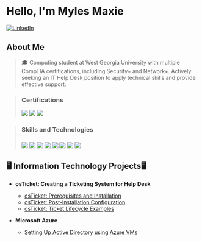 # Hello, I'm Myles Maxie

[![LinkedIn](https://img.shields.io/badge/LinkedIn-Connect-blue?style=flat-square&logo=linkedin)](https://www.linkedin.com/in/milesmaxie/)

## About Me  

> 🎓 Computing student at West Georgia University with multiple CompTIA certifications, including Security+ and Network+. Actively seeking an IT Help Desk position to apply technical skills and provide effective support.


> ### Certifications
> <img src="https://img.shields.io/badge/-Network%2B-FF0000?&style=for-the-badge&logo=CompTIA&logoColor=white" />
> <img src="https://img.shields.io/badge/-Security%2B-FF0000?&style=for-the-badge&logo=CompTIA&logoColor=white" />
> <img src="https://img.shields.io/badge/-Azure%20Fundamentals (In Progress)-0078D4?&style=for-the-badge&logo=Microsoft%20Azure&logoColor=white" />

> ### Skills and Technologies
> ### 
> <img src="https://img.shields.io/badge/-Active_Directory-0078D4?&style=for-the-badge&logo=Microsoft&logoColor=white" />
> <img src="https://img.shields.io/badge/-Office_365-0078D4?&style=for-the-badge&logo=Microsoft-Office&logoColor=white" />
> <img src="https://img.shields.io/badge/-Windows OS-0078D4?&style=for-the-badge&logo=windows&logoColor=white" />
> <img src="https://img.shields.io/badge/-Windows_Server-0078D4?&style=for-the-badge&logo=windows&logoColor=white" />
> <img src="https://img.shields.io/badge/-macOS-000000?&style=for-the-badge&logo=apple&logoColor=white" />
> <img src="https://img.shields.io/badge/-Linux (Basic CLI)-FCC624?&style=for-the-badge&logo=linux&logoColor=black" />
> <img src="https://img.shields.io/badge/-Ticketing Systems-0052CC?&style=for-the-badge&&logoColor=white" />
> <img src="https://img.shields.io/badge/-Google_Workspace-4285F4?&style=for-the-badge&logo=google&logoColor=white" />



##
<h2>🖥️ Information Technology Projects🖥</h2>

- <b> osTicket: Creating a Ticketing System for Help Desk </b>
  - [osTicket: Prerequisites and Installation](https://github.com/mylesmaxie0/osticket-prereqs)
  - [osTicket: Post-Installation Configuration](https://github.com/mylesmaxie0/post-install)
  - [osTicket: Ticket Lifecycle Examples](https://github.com/mylesmaxie0/ticket-simulation)
 
- <b> Microsoft Azure </b>
  - [Setting Up Active Directory using Azure VMs](https://github.com/mylesmaxie0/configure-ad)   



